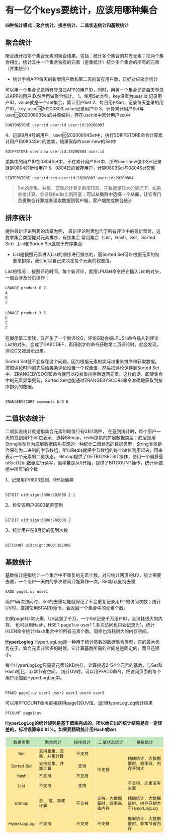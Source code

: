 # 有一亿个keys要统计，应该用哪种集合

<strong>四种统计模式：聚合统计、排序统计、二值状态统计和基数统计</strong>
## 聚合统计

聚合统计指多个集合元素的聚合结果，包括：统计多个集合的共有元素；把两个集合相比，统计其中一个集合独有的元素（差集统计）统计多个集合的所有的元素（并集统计）
* 统计手机APP每天的新增用户数和第二天的留存用户数，正好对应聚合统计
  
可以用一个集合记录所有登录过APP的用户ID，同时，用另一个集合记录每天登录过APP的用户ID.然后再做聚合统计。
1、使用Set类型，key设置为user:id,记录用户ID，value就是一个set集合，累计用户Set
2、每日用户Set，记录每天登录的用户ID，key-user:id:20200803,value记录用户ID
3、计算累计用户Set与user:id:20200803Set的并集结构，存在user:id中累计用户set中
```
SUNIONSTORE user:id user:id user:id:20200803
```
4、记录8月4号的用户，user:id:20200804Set中，执行SDIFFSTORE命令计算累计用户和0804Set 的差集，结果保存咋user:new的Set中
```
SDIFFSTORE user:new user:id:20200804 user:id
```
差集中的用户ID在0804Set中，不在累计用户Set中，所有user:new这个Set记录就是0804的新增用户
5、0804日的留存用户，计算0803Set与0804Set交集
```
SINTERSTORE user:id:rem user:id:20200803 user:id:20200804
```
> Set的差集、并集、交集的计算复杂度较高，在数据量较大的情况下，如果直接计算，会导致Redis实例阻塞；<strong>可以从集群中选择一个从库，让它专门负责聚合计算或者读取数据到客户端，客户端完成聚合统计</strong>

## 排序统计
提供最新评论列表的场景为例，
最新评论列表包含了所有评论中的最新留言，这要求集合类型能对元素排序，有序集合
常用集合（List，Hash，Set，Sorted Set）,List和Sorted Set就属于有序集合
* List是按照元素进入List的顺序进行排序的，而Sorted Set可以根据元素的权重来排序，我们可以自己来决定每个元素的权重值。

List的情况：
按照评论时间，每个新评论，就用LPUSH命令把它插入List的对头，一般会涉及分页操作；
```
LRANGE product 0 2
A
B
C

LRNAGE product 3 5
D
E
F
```
在展示第二页钱，又产生了一个新评论G，评论G就会被LPUSH命令插入到评论List的对头，变成了GABCDEF，再用刚才的命令获取第二页评论时，就会发现，评论C又被展示出来。

Sorted Set就不会存在这个问题，因为根据元素的实际权重来排序和获取数据。
按照评论时间的先后给每条评论设置一个权重值，然后把评论保存到Sorted Set中，ZRANGEBYSOCRE命令就可以按权重排序后返回元素。这样的话，即使集合中的元素频繁更新，Sorted Set也能通过ZRANGEBYSCORE命令准确地获取到按序排列的数据。
```

ZRANGEBYSCORE comments N-9 N
```

## 二值状态统计
二值状态统计就是指集合元素的取值只有0和1两种，
在签到统计时，每个用户一天的签到用1个bit位表示，选择Bitmap，redis提供的扩展数据类型；底层是用String类型作为底层数据结构实现的一种统计二值状态的数据类型，String类型是会保存为二进制的字节数组，所以Redis就把字节数组的每个bit位利用起来，用来表示一个元素的二值状态。
Bitmap提供了GETBIT/SETBIT操作，使用一个偏移量offset对bit数组进行读写，偏移量是从0开始，提供了BITCOUNT操作，统计bit数组中所有1的个数

1、记录用户0803签到，0开始偏移
```

SETBIT uid:sign:3000:202008 2 1 
```
2、检查该用户0803是否签到
```

GETBIT uid:sign:3000:202008 2 
```
3、统计用户在8月份的签到次数
```

BITCOUNT uid:sign:3000:202008
```

## 基数统计

基数统计是指统计一个集合中不重复的元素个数。对应统计网页的UV，统计需要去重，一个用户一天内的多次访问只能算作一次。Set默认支持去重
```
SADD page1:uv user1
```
用户1再次访问时，Set的去重功能就保证了不会重复记录用户1的访问次数；统计UV时，直接使用SCARD命令，会返回一个集合中的元素个数。

如果page1非常火爆，UV达到了千万，一个Set记录千万用户ID，会消耗很大的内存，
也可以用Hash，HSET page1:uv user1 1,多次访问也只会记录为1，统计HLEN命令统计Hash集合中的所有元素个数。同样也消耗很大的内存空间。

<strong>HyperLoglog</strong>
HyperLogLog是一种用于统计基数的数据集合类型，它的最大优势在于，集合元素非常多的时候，它计算基数所需的空间总是固定的，而且还很小。

每个HyperLogLog只需要花费12KB内存，计算接近2^64个元素的基数，与Set和Hash相比，非常节省空间。
统计UV时，可以用PFADD命令，把访问页面的每个用户添加到HyperLogLog中。
```

PFADD page1:uv user1 user2 user3 user4 user5
```
可以用PFCOUNT命令直接获得page1的UV值，返回HyperLogLog统计结果
```
PFCOUNT page1:uv
```
<strong>HyperLogLog的统计规则是基于概率完成的，所以给它出的统计结果是有一定误差的，标准误算率0.81%。如果要精确统计用Hash或Set</strong>

![](./../img/redis统计.jpg)



